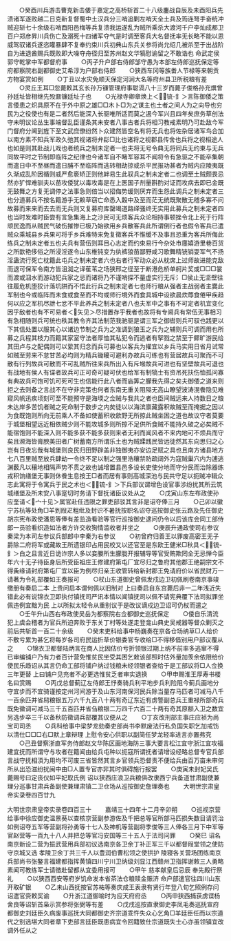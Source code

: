<!-- { "loadSidebar": true } -->
　　○癸酉川兵游击曹克新击倭于嘉定之高桥斩首二十八级鏖战自辰及未酉阳兵先溃诸军遂败越二日克新复督蜀中土汉兵分三哨追剿左哨天全土兵及筠连弩手奋统冲贼迎斩七十余级右哨酉阳邑梅等兵复溃我运遂乱为贼所乘杀大渡河千户李灿成都卫百户郑彦昇川兵伤亡及溺死十四诸军夺气是时调至客兵大名督抚率无长略不能以恩威驾驭诸兵遂恣矔暴肆不复奉约束川兵初典山东兵关参将尚允绍几被杀至于出战阶自为进退酋赐兵既败即大噪夺舟径归至苏州赵文华犒慰谕留之不敢诰也  命武定侯郭守乾掌中军都督府事
　　○丙子升户部右侍郎邹守愚为本部左侍郎巡抚保定等府都察院右副都御史艾希淳为户部右侍郎
　　○狭西车冈等族畨人节禄等来朝贡方物宴赏如例
　　○丁丑以水灾免顺天保定河涧大名等府州县卫所税粮有差
　　○灵丘王耳□忽薨敕其玄长孙万镰管理府事聪滆八十三岁而薨子俊格孙充熼曾孙廷址皆相继先殁鼐镰廷址子也
　　○光禄寺卿章焕上＜锍-釒＞言陈御倭之策言倭患之炽具原不在于外中原之雄□□木卜□为之谋主也土者之间人为之向导也穷民为之役使也有是二者然后能深入长驱唯所适而莫之遏今军兴且四年矣庶务草创法守未明议论丛生事端督乱臣谨条其未安者八事古者兵将相习教戒素明乃可赴敌今军门督府分阃到旌下至文武庶僚纷然卜众建然皆空名有将无兵也将佐杂居诸军鸟合加以南方素不知兵军政久弛其视诸将弁髟□比也诸将之视郡县传舍也兵将之视相途人也如是则其赴战儿戏也者统兵之制未定者一也夫将无号令典无将同兵无约束与无兵同故平时之节制即临阵之纪律也今诸军自不睹军容耳不闻将令有急驱之不能卒集朝而遣日中不至昼而遣日脯不至临阵而逃转相劫掠或杀平民报功甚者为贼内应陵夷既久渐成乱阶因循则威严愈亵矫正则他衅易生此驭兵之制未定者二也调至土贼颇畏忌然亦犷悍难驯夫以苗攻倭犹以毒攻毒是在上医国子剂量斟酌对证而攻病去即已金既无鼓舞之方复无调停之法事急则倍当以招侮势缓则厌弃而生怨此调兵之制未定者三也分道募兵不按名籍游手无赖草窃亡命悉入糓中及至而茫无统既聚散无稽多寡不问故募而来来而去去而无兵则又复募府库罄竭道路绎骚终无实用此募兵之制未定者四也当时发难时臣尝有言急集海上之沙民可无烦客兵众论相持事顿挫令北上死于行阵顽民逸而从贼民气破伤摧惨已极乃始欲用乡兵散客兵此所谓倒行者也假令客兵已遣贼众乘城县乡兵果可将乎乡兵难特来免复徵客兵不惟缓不及事且恐重为客兵所侮此练兵之制未定者五也夫兵有营伍则耳目心志定而约束易行今杂处市廛嬉游里巷百货之所歆艳侈俗之所浸淫遂令山东椎钝变为纨裤狼苗鄙野咸习歌舞精铳销耍军气不扬淫蛊流行死亡枕籍此屯兵之制未定者六也右者行军动众必从枕席上过师故进能克敌而退可保军令南方皆沮洳之译萑苇之场狭邢之径至于断港危桥单舸片奖或□□□裳而渡或泅水而游动犯兵家之忌而诸将乃不谨哨探不量虚实行无斥氵□侯止无坚壁往往履危机堕狡计落坑阱而不悟此行兵之制未定者七也师行粮从强者主战弱者主爨此军制也今或临阵而未食或食至而不均或师行境外而食具城中设欲晨炊蓐食倦甲疾趋何以应之军机尽詍七忿不平此养兵之制未定者八也夫军中之事有不可定者机宜变化因乎敌者也有不可易者＜矢见＞尽措置存乎我者也故将有专阃兵有常伍无事相习有急相随则兵可统也秩其教令齐其法制范我驰驱是谓三军之御辔则兵可驭也践更以下其信处置以服其心以诸边节制之兵为之准调到狼玉之兵为之辅则兵可调而用也所募之兵程其枝力而籍其家室守法者厚恤其私犯令而逃者有挐戮之禁至于鳏旷游民给其田卢与之配偶则可以絷其归念而兵可募也以客兵为擢宜以乡兵马实用日省月试常如贼至劳来不怠甘苦必均则为精兵锄耰可避利办故兵可练也有营居故兵可聚而不可散有行列故兵可散而不可乱贼所往来兵所出入有斥堠故兵可进也有坚壁故兵可退也有战地有侯人有谍者故兵可正可奇可疑可伏也给军有制犒士有资吊死扶伤恤孤问寡有典故兵可饱可饥可死可生也信能行此八者而庙筭之朦我先得之矣夫御倭之道来则拒之去则备之言战不在守非完策也何者东南无重关阻隔无高山瞭望波涛滉餋隐见难窥风帆迅疾顷刻可至不能预守是海堧之佥贼与我共之者也臣间贼远来人持数日之粮未达岸多苦饥者贼之死命制于数步之内矣徒以以海滨廪藏露积故贼至而掩据之因以为食既饱则所向无前乘人不备如使蓄积收歛野无所掠此贼坐困之道也故议守者莫要于城堡相望远近相依贼少则不能攻城多则所掠不足供所食贼不能持久破之必矣贼不能宿饱则不能深入则不能多获不能多获则来者无利而闻风者不来内地可不烦兵而守矣且濒海皆膏腴美田者广树蓄南方所谓乐土也为贼蹂践民皆远徒然其东向思归之心岂有日夜忘哉有城堡则良民归田野辟盖非独御夷亦安边足赋之具也且南方诸县地方七八百里贼至放兵肆劫一令终不足以制之强里浩穰禁防疏阔外为寇贼巢穴内为逋逃渊薮凡以穰地相隔声势不贯之故也诚增置县邑多设长吏使分地而守分民而治除器练戎积饷缮堡无事则休餋生息按王□者而居有事则高城深池与民共守足以扼贼冲辑众志此寓将于令寓兵于民之术也＜锍-釒＞下兵部议谓增色设官事涉纷扰其所云筑城缮堡及所未安八事寔切时务请下督抚诸臣议处从之
　　○戊寅山东左布政使孙应奎请＜宀十见＞属官赴任违限之罪吏部驳其言非是诏夺俸三月
　　○己卯以徽宁苏杭等处角□羊到叚疋粗纰及封识不暑抚按职名诏夺巡按御史张云路及先任御史胡宗宪布政使潘恩等俸有差监造看验等官行巡按御史逮问仍令以后该库会同工部侍郎一员验看织造如法者方许交收狥情滥收者并坐之
　　○庚辰升通政使司右参议秦梁为本司左参议兵部郎中李秦为右参议
　　○初曾府归善王以罪废高密王无子爵除二府将军或藏故王所遗银印占用民校又以还官至是东欧王健米□秋具＜锍-釒＞白之且言近日诡诈宗人多以妾媵所生朦胧开报辅导等官受贿欺罔全无忌惮今臣年六十无子待臣身后所受臣祖庄王修建府第屯厂宜尽归之鲁府其他郡王绝嗣宗文不得夤缘请封府第屯厂宜以臣为例尽归亲王收管转给新封郡王免请府价以省民财万一请著为令礼部覆如王奏报可
　　○杖山东道御史曾佩发戍边卫初佩刷卷南京事竣缴册有奏启二本  上贵问启本谓何佩以旧制对  上曰奏启自东宫薨后非一二年浅近失错此必有说锦衣卫即执付镇抚司严讯本情以闻镇抚司以佩不请宪典覆下法司拟罪坐佩违例宜黜为民  上以所拟太轻令从重别议于是改议谪戍边卫诏可仍杖而遣之
　　○壬午升山西右布政使吴岳为都察院右佥都御史巡抚保定
　　○倭自乐清流犯上虞会稽者为官兵所迫奔败于东关丁村等处遂走登龛山典史吴戒器等督众剿灭之前后共斩首一百二十余级
　　○癸未吏科给事中杨巍奏在京各仓场纳草□人给价不敷亏累为甚乞将每岁各司府民运折草价银委官专收给□不得移借别用户部议覆从之
　　○锦衣卫都督陆炳言在商人比因估价亏折领银过期上纳不前率多逃窜不得已审编铺户乃有力者百计营免惟贫民坐受其困乞敕该部照时估外量加羡余依限给价使民乐趋诏从其言仍命工部将铺户纳过钱粮未经领银者查给于是工部议将□人佥换三年更替  上曰铺户见充者不必更选惟贫乏者审实退换
　　○甲申赐淮王厚寿书楼名曰赏赐
　　○丙戊总督蓟辽左侍郎王忬奏骑兵利平地步兵利险阻今蓟兵画地分守宜步而不宜骑谨按定州河间游于及山东河南保河民兵除当量存马匹者可减马八千一百余匹并省舄粮银五万六千九百八十两有奇辽东近有虏警副总兵王重禄所部奇兵既免徵调可减马三千五百匹并省刍粮银二万四千六百二十两有奇其原额入卫之数宜另选步卒三千以备秋防徵调兵部覆其议便从之
　　○丁亥改刑部主事庄应祯为尚宝司司丞
　　○兵科给事中梁梦龙劾奏吏部尚书李默废法行私负国失职乞加戒饬以清仕□□□右□默上章辩理  上慰令安心供职以副简任梦龙轻率进言亦置弗究
　　○己丑督察浙直军务侍郎赵文华陈区画地海防三事大要言松江宜守浙江宜攻福建宜抚而所谓守与攻者在籍闻由给兵屯种以扼寇所谓抚者请增设经略总督专官兵部言战守抚相湏为用均不可废三省皆然其言乡官领兵恐督责不便给兵由百万亩未审何所从出恐滋纷扰闽中由□人置专官亦非其时俱碍施行报罢
　　○庚寅未封妃吴氏薨赐号曰定丧仪如平妃取氏例  诏以狭西庄浪卫兵粮俱改隶西宁兵备道甘肃副使兼理分巡事甘肃兵备副使兼理肃镇二卫仓场从巡按御史詹理奏也
　　大明世宗肃皇帝实录卷四百廿九


大明世宗肃皇帝实录卷四百三十
　　嘉靖三十四年十二月辛卯朔
　　○巡视京营给事中徐应御史温景葵以查核京营副参游佐及千把总等官所部马匹损失数目请罚治如例诏夺五军等营副将孙勇等十七人及神机等营副将季俊等三人俸各三月下中军等官赵营等一百九十八人并把总等官冯安国等三十五人于法司问罪
　　○癸巳  诏名南京新设二营为振武营用兵部初议选南京各卫余丁补正军三千以都督叚堂领之使防守京城又选  孝陵卫余丁共三千人以豊润伯曹松领之使拱护  陵寝各关营场团练南京兵部尚书张鏊言福建都指挥黄镇四川宁川卫纳级刘显江西赣州卫指挥谢敕三人勇略素闻可教练军士请徵赴留都从宜委用报可
　　○甲午  慈孝献皇后忌辰  奉先殿行祭礼
　　○以狭西西安等府岁饥命发本省茶法仓粮赎金赈济  命户部遣官往四川山东开取矿银
　　○乙未山西抚按官苏祐等奏庆成王表隶有贤行年登八旬乞照例存问诏遣官赍敕奖谕
　　○升浙江道御喻时为应天府府丞
　　○丙申狭西捕获虏谍杨舍良等诏斩首枭示赏参将张弼等有差
　　○戊戌巡按直隶御史李凤毛奏巡抚宣府都御史刘廷臣久病废事巡抚大同都御史齐宗道乖忤失众心乞角□羊廷臣任而以宗道代之别选堪大同者章下吏部言廷臣既患病宜令回籍致仕宗道既失士心亦虽领镇宜改调外任从之
